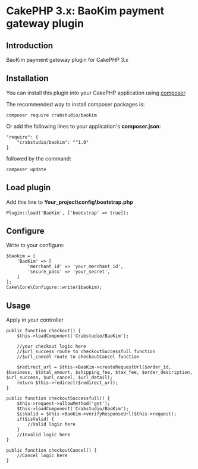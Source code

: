# CakePHP 3.x: BaoKim payment gateway plugin

## Introduction

BaoKim payment gateway plugin for CakePHP 3.x

## Installation

You can install this plugin into your CakePHP application using [composer](http://getcomposer.org).

The recommended way to install composer packages is:

```
composer require crabstudio/baokim
```
Or add the following lines to your application's **composer.json**:

```
"require": {
    "crabstudio/baokim": "^1.0"
}
```
followed by the command:

```
composer update
```

## Load plugin

Add this line to **Your_project\config\bootstrap.php**
```
Plugin::load('BaoKim', ['bootstrap' => true]);
```

## Configure

Write to your configure:
```
$baokim = [
    'BaoKim' => [
        'merchant_id' => 'your_merchant_id',
        'secure_pass' => 'your_secret',
    ]
];
Cake\Core\Configure::write($baokim);
```

## Usage

Apply in your controller
```
public function checkout() {
	$this->loadComponent('Crabstudio/BaoKim');
	
	//your checkout logic here
	//$url_success route to checkoutSuccessfull function
	//$url_cancel route to checkoutCancel function

	$redirect_url = $this->BaoKim->createRequestUrl($order_id, $business, $total_amount, $shipping_fee, $tax_fee, $order_description, $url_success, $url_cancel, $url_detail);
	return $this->redirect($redirect_url);
}

public function checkoutSuccessfull() {
	$this->request->allowMethod('get');
	$this->loadComponent('Crabstudio/BaoKim');
	$isValid = $this->BaoKim->verifyResponseUrl($this->request);
	if($isValid) {
		//Valid logic here
	}
	//Invalid logic here
}

public function checkoutCancel() {
	//Cancel logic here
}
```